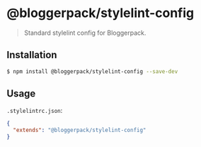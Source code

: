 # @bloggerpack/stylelint-config

> Standard stylelint config for Bloggerpack.

## Installation

```bash
$ npm install @bloggerpack/stylelint-config --save-dev
```

## Usage

`.stylelintrc.json`:

```json
{
  "extends": "@bloggerpack/stylelint-config"
}
```
